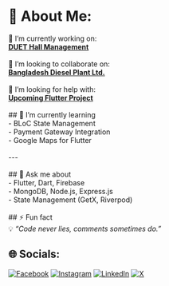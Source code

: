 # 💫 About Me:
🔭 I’m currently working on:  <br>[**DUET Hall Management**](https://github.com/devwork-dotcom/duet-hall-management)  <br><br>👯 I’m looking to collaborate on:  <br>[**Bangladesh Diesel Plant Ltd.**](https://github.com/devwork-dotcom/bdpl-project)  <br><br>🤝 I’m looking for help with:  <br>[**Upcoming Flutter Project**](https://github.com/devwork-dotcom/flutter-help-project)  <br><br>## 🌱 I’m currently learning  <br>- BLoC State Management  <br>- Payment Gateway Integration  <br>- Google Maps for Flutter  <br><br>---<br><br>## 💬 Ask me about  <br>- Flutter, Dart, Firebase  <br>- MongoDB, Node.js, Express.js  <br>- State Management (GetX, Riverpod)<br><br>## ⚡ Fun fact  <br>💡 _“Code never lies, comments sometimes do.”_  


## 🌐 Socials:
[![Facebook](https://img.shields.io/badge/Facebook-%231877F2.svg?logo=Facebook&logoColor=white)](https://facebook.com/https://www.facebook.com/share/1BT8Z1iJQx/) [![Instagram](https://img.shields.io/badge/Instagram-%23E4405F.svg?logo=Instagram&logoColor=white)](https://instagram.com/https://www.instagram.com/shamim01703485411?igsh=ZXhrb3Rna2Jtbmg3) [![LinkedIn](https://img.shields.io/badge/LinkedIn-%230077B5.svg?logo=linkedin&logoColor=white)](https://linkedin.com/in/https://www.linkedin.com/in/md-shamim-hosen-212270373?utm_source=share&utm_campaign=share_via&utm_content=profile&utm_medium=android_app) [![X](https://img.shields.io/badge/X-black.svg?logo=X&logoColor=white)](https://x.com/https://x.com/ShamimHass64596?t=J0PWw3TkjnM-ObbHBz7WKQ&s=09) 
